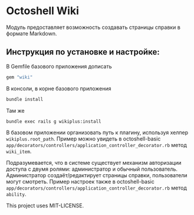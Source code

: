 # Octoshell Wiki

Модуль предоставляет возможность создавать страницы справки в формате Markdown.

## Инструкция по установке и настройке:

В Gemfile базового приложения дописать

```ruby
gem "wiki"
```

В консоли, в корне базового приложения

```bash
bundle install
```

Там же

```bash
bundle exec rails g wikiplus:install
```

В базовом приложении организовать путь к плагину, используя хелпер `wikiplus.root_path`.
Пример можно увидеть в octoshell-basic `app/decorators/controllers/application_controller_decorator.rb` метод `wiki_item`.

Подразумевается, что в системе существует механизм авторизации доступа с двумя ролями: администратор и обычный пользователь. Администратор создаёт/редактирует страницы справки, пользователи могут смотреть.
Пример настроек также в octoshell-basic `app/decorators/controllers/application_controller_decorator.rb` метод `ability`.

This project uses MIT-LICENSE.
